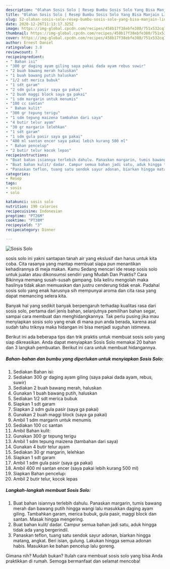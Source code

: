 ```yaml
---
description: "Olahan Sosis Solo | Resep Bumbu Sosis Solo Yang Bisa Manjain Lidah"
title: "Olahan Sosis Solo | Resep Bumbu Sosis Solo Yang Bisa Manjain Lidah"
slug: 52-olahan-sosis-solo-resep-bumbu-sosis-solo-yang-bisa-manjain-lidah
date: 2020-12-26T11:13:17.325Z
image: https://img-global.cpcdn.com/recipes/458b17f38ebfe380/751x532cq70/sosis-solo-foto-resep-utama.jpg
thumbnail: https://img-global.cpcdn.com/recipes/458b17f38ebfe380/751x532cq70/sosis-solo-foto-resep-utama.jpg
cover: https://img-global.cpcdn.com/recipes/458b17f38ebfe380/751x532cq70/sosis-solo-foto-resep-utama.jpg
author: Ernest Daniel
ratingvalue: 3.8
reviewcount: 7
recipeingredient:
- " Bahan isi"
- "300 gr daging ayam giling saya pakai dada ayam rebus suwir"
- "2 buah bawang merah haluskan"
- "1 buah bawang putih haluskan"
- "1/2 sdt merica bubuk"
- "1 sdt garam"
- "2 sdm gula pasir saya ga pakai"
- "2 buah maggi block saya ga pakai"
- "1 sdm margarin untuk menumis"
- "100 cc santan"
- " Bahan kulit"
- "300 gr tepung terigu"
- "1 sdm tepung maizena tambahan dari saya"
- "4 butir telur ayam"
- "30 gr margarin lelehkan"
- "1 sdt garam"
- "1 sdm gula pasir saya ga pakai"
- "400 ml santan encer saya pakai lebih kurang 500 ml"
- " Bahan pencelup"
- "2 butir telur kocok lepas"
recipeinstructions:
- "Buat bahan isiannya terlebih dahulu. Panaskan margarin, tumis bawang merah dan bawang putih hingga wangi lalu masukkan daging ayam giling. Tambahkan garam, merica bubuk, gula pasir, maggi block dan santan. Masak hingga mengering."
- "Buat bahan kulit/ dadar. Campur semua bahan jadi satu, aduk hingga tidak ada yang bergerindil."
- "Panaskan teflon, tuang satu sendok sayur adonan, biarkan hingga matang, angkat. Beri isian, gulung. Lakukan hingga semua adonan habis. Masukkan ke bahan pencelup lalu goreng."
categories:
- Resep
tags:
- sosis
- solo

katakunci: sosis solo 
nutrition: 190 calories
recipecuisine: Indonesian
preptime: "PT26M"
cooktime: "PT38M"
recipeyield: "3"
recipecategory: Dinner

---
```



![Sosis Solo](https://img-global.cpcdn.com/recipes/458b17f38ebfe380/751x532cq70/sosis-solo-foto-resep-utama.jpg)


sosis solo ini yakni santapan tanah air yang ekslusif dan harus untuk kita coba. Cita rasanya yang mantap membuat siapa pun menantikan kehadirannya di meja makan.
Kamu Sedang mencari ide resep sosis solo untuk jualan atau dikonsumsi sendiri yang Mudah Dan Praktis? Cara Bikinnya memang susah-susah gampang. bila keliru mengolah maka hasilnya tidak akan memuaskan dan justru cenderung tidak enak. Padahal sosis solo yang enak harusnya sih mempunyai aroma dan cita rasa yang dapat memancing selera kita.

Banyak hal yang sedikit banyak berpengaruh terhadap kualitas rasa dari sosis solo, pertama dari jenis bahan, selanjutnya pemilihan bahan segar, sampai cara membuat dan menghidangkannya. Tak perlu pusing jika mau menyiapkan sosis solo yang enak di mana pun anda berada, karena asal sudah tahu triknya maka hidangan ini bisa menjadi suguhan istimewa.




Berikut ini ada beberapa tips dan trik praktis untuk membuat sosis solo yang siap dikreasikan. Anda dapat menyiapkan Sosis Solo memakai 20 bahan dan 3 langkah pembuatan. Berikut ini cara untuk membuat hidangannya.

<!--inarticleads1-->

##### Bahan-bahan dan bumbu yang diperlukan untuk menyiapkan Sosis Solo:

1. Sediakan  Bahan isi:
1. Sediakan 300 gr daging ayam giling (saya pakai dada ayam, rebus, suwir)
1. Sediakan 2 buah bawang merah, haluskan
1. Gunakan 1 buah bawang putih, haluskan
1. Sediakan 1/2 sdt merica bubuk
1. Siapkan 1 sdt garam
1. Siapkan 2 sdm gula pasir (saya ga pakai)
1. Gunakan 2 buah maggi block (saya ga pakai)
1. Ambil 1 sdm margarin untuk menumis
1. Sediakan 100 cc santan
1. Ambil  Bahan kulit:
1. Gunakan 300 gr tepung terigu
1. Ambil 1 sdm tepung maizena (tambahan dari saya)
1. Gunakan 4 butir telur ayam
1. Sediakan 30 gr margarin, lelehkan
1. Siapkan 1 sdt garam
1. Ambil 1 sdm gula pasir (saya ga pakai)
1. Ambil 400 ml santan encer (saya pakai lebih kurang 500 ml)
1. Siapkan  Bahan pencelup:
1. Ambil 2 butir telur, kocok lepas




<!--inarticleads2-->

##### Langkah-langkah membuat Sosis Solo:

1. Buat bahan isiannya terlebih dahulu. Panaskan margarin, tumis bawang merah dan bawang putih hingga wangi lalu masukkan daging ayam giling. Tambahkan garam, merica bubuk, gula pasir, maggi block dan santan. Masak hingga mengering.
1. Buat bahan kulit/ dadar. Campur semua bahan jadi satu, aduk hingga tidak ada yang bergerindil.
1. Panaskan teflon, tuang satu sendok sayur adonan, biarkan hingga matang, angkat. Beri isian, gulung. Lakukan hingga semua adonan habis. Masukkan ke bahan pencelup lalu goreng.




Gimana nih? Mudah bukan? Itulah cara membuat sosis solo yang bisa Anda praktikkan di rumah. Semoga bermanfaat dan selamat mencoba!

